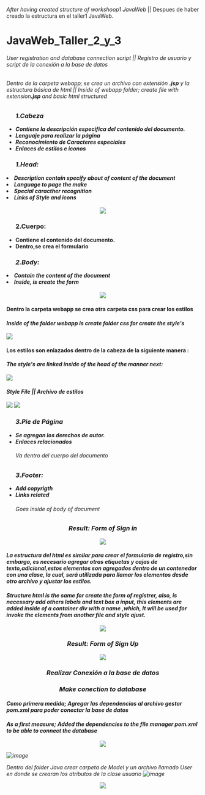 <p><i>After having created structure of workshoop1 JavaWeb</i>  || Despues de haber creado la estructura en el taller1 JavaWeb.</p>

# JavaWeb_Taller_2_y_3

<h6><i>User registration and database connection script</i> || Registro de usuario y script de la conexión a la base de datos </h6>

<h6>Dentro de la carpeta webapp; se crea un archivo con extensión <strong>.jsp</strong> y la estructura básica de html.||
    <i>Inside of webapp folder;  create file with extension<strong>.jsp</strong> and basic html structured </h6>
    
<h4>
    <ul><h3>1.Cabeza</h3>
        <li>Contiene la descripción especifica del contenido del documento.</li>
        <li>Lenguaje para realizar la página</li>
        <li>Reconocimiento de Caracteres especiales</li>
        <li>Enlaces de estilos e iconos</i>
    </ul>
    <ul><strong><i>
        <h3>1.Head:</h3></ul>
        <li>Description contain specify about of content of the document</li>
        <li>Language to page the make</li>
        <li>Special caracther recognition</li>
        <li>Links of Style and icons</li>
    </ul></i></strong>  
</h4>
<p align="center">
    <img src="https://user-images.githubusercontent.com/128232148/236696283-13bca895-7c7d-4c80-ae86-a335e3905b4e.png">
<p>
    
<h4>
    <ul><h3>2.Cuerpo:</h3>
        <li>Contiene el contenido del documento.</li>
        <li>Dentro,se crea el formulario</li>
    </ul>
    <ul><strong><i>
        <h3>2.Body:</h3></ul>
        <li>Contain the content of the document</li>
        <li>Inside, is create the form</li>
    </ul></i></strong>   
</h4>
<p align=center>
    <img src="https://user-images.githubusercontent.com/128232148/236697246-c6b64eeb-2892-4e20-b9e5-dbbc3da84b07.png">
</p>

<h4>Dentro la carpeta <b>webapp</b> se crea otra carpeta <b>css</b> para crear los estilos </h4>
<h4><b><i>Inside of the folder <b>webapp</b> is create folder <b>css</b> for create the style's</i></b></h4>
<p align="left">
    <img src="https://user-images.githubusercontent.com/128232148/236699635-9f7e6f7f-745e-4c30-b515-2f909d9d077a.png">
</p>

<h4>Los estilos son enlazados dentro de la cabeza de la siguiente manera :</h4>
<h4><b><i>The style's are linked inside of the <b>head</b> of the manner next:</b></i></h4>
<p align="left">
    <img src="https://user-images.githubusercontent.com/128232148/236699422-dc86cf04-298a-4ad1-a9bb-e5c6f0111cbe.png">
</p>

<h4><i>Style File || Archivo de estilos</h4>
<p align=left>
   <img src="https://user-images.githubusercontent.com/128232148/236701573-c5d1de69-8050-4030-991b-d34456535a24.png">
   <img src="https://user-images.githubusercontent.com/128232148/236701816-87c7ed65-2ea5-4809-aa89-3624175035bf.png"> 
</p>

<h4>
    <ul><h3>3.Pie de Página</h3>
        <li>Se agregan los derechos de autor.</li>
        <li>Enlaces relacionados</li>
        <h6>Va dentro del cuerpo del documento</h6>
    </ul>
    <ul><strong><i>
        <h3>3.Footer:</h3>
        <li>Add copyrigth</li>
        <li>Links related</li>
        <h6>Goes inside of body of document</h6>
    </ul></i></strong>   
</h4>

<h3 align="center">Result: Form of Sign in</h3>
<p align="center">
   <img src="https://user-images.githubusercontent.com/128232148/236699329-7a37827f-1b16-4659-9684-4851c9f5e529.png">
</p>

<h4>La estructura del html es similar para crear el formulario de registro,sin embargo, es necesario agregar otras etiquetas y cajas de texto,adicional,estos elementos son agregados dentro de un contenedor con una clase, la cual, será utilizada para llamar los elementos desde otro archivo y ajustar los estilos.</h4>

<h4>Structure html is the same for create the form of registrer, also, is necessary add others <b>labels</b> and text box a <b>input</b>, this elements are added inside of a container <b>div</b> with a name ,which, It will be used for invoke the elements from another file and style ajust. </h4>
<p align="center">
    <img src="https://user-images.githubusercontent.com/128232148/236698169-b0f1c48d-a1ae-487a-ba3d-84a6862f46f9.png">
</p>

<h3 align="center">Result: Form of Sign Up</h3>
<p align="center">
     <img src="https://user-images.githubusercontent.com/128232148/236692510-b9ce1773-329f-4ee1-b1b4-a16817aca87f.png">
</p>

<h3 align="center">Realizar Conexión a la base de datos</h3>
<h3 align="center"><b><i>Make conection to database</b></i></h3>

    
<h4>Como primera medida; Agregar las dependencias al archivo gestor <b>pom.xml</b> para poder conectar la base de datos</h4>
<h4><b><i>As a first measure; Added the dependencies to the file manager <b>pom.xml</b> to be able to connect the database</i></b></h4>
<p align="center">
  <img src="https://user-images.githubusercontent.com/128232148/236692560-233e2319-355b-464c-b218-f1a41f3a55b6.png" />
</p>

![image](https://user-images.githubusercontent.com/128232148/236701279-d4a0ec28-8cbb-4dda-ae30-3088a2af0022.png)

    

    
Dentro del folder Java crear carpeta de Model y un archivo llamado User en donde se crearan los atributos de la clase usuario
 ![image](https://user-images.githubusercontent.com/128232148/236695990-72cfb225-27a3-4839-bc9b-ae2a06fa83d4.png)
 
 
 <p align="center">
    <img src="https://user-images.githubusercontent.com/128232148/236697687-763da9fe-6f05-4ac8-8ef2-d0beadf7f30e.png">
</p>
   



